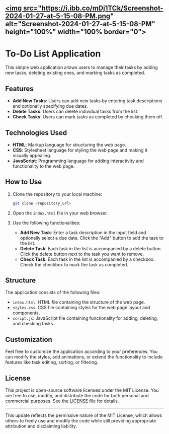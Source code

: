 <a href="https://ibb.co/Vj1r9WR"><img src="https://i.ibb.co/mDj1TCk/Screenshot-2024-01-27-at-5-15-08-PM.png" alt="Screenshot-2024-01-27-at-5-15-08-PM" height="100%" width="100% border="0"></a>
---

# To-Do List Application

This simple web application allows users to manage their tasks by adding new tasks, deleting existing ones, and marking tasks as completed.

## Features

- **Add New Tasks**: Users can add new tasks by entering task descriptions and optionally specifying due dates.
- **Delete Tasks**: Users can delete individual tasks from the list.
- **Check Tasks**: Users can mark tasks as completed by checking them off.

## Technologies Used

- **HTML**: Markup language for structuring the web page.
- **CSS**: Stylesheet language for styling the web page and making it visually appealing.
- **JavaScript**: Programming language for adding interactivity and functionality to the web page.

## How to Use

1. Clone the repository to your local machine:

   ```bash
   git clone <repository_url>
   ```

2. Open the `index.html` file in your web browser.

3. Use the following functionalities:

   - **Add New Task**: Enter a task description in the input field and optionally select a due date. Click the "Add" button to add the task to the list.
   - **Delete Task**: Each task in the list is accompanied by a delete button. Click the delete button next to the task you want to remove.
   - **Check Task**: Each task in the list is accompanied by a checkbox. Check the checkbox to mark the task as completed.

## Structure

The application consists of the following files:

- `index.html`: HTML file containing the structure of the web page.
- `styles.css`: CSS file containing styles for the web page layout and components.
- `script.js`: JavaScript file containing functionality for adding, deleting, and checking tasks.

## Customization

Feel free to customize the application according to your preferences. You can modify the styles, add animations, or extend the functionality to include features like task editing, sorting, or filtering.

## License

This project is open-source software licensed under the MIT License. You are free to use, modify, and distribute the code for both personal and commercial purposes. See the [LICENSE](LICENSE) file for details.

---

This update reflects the permissive nature of the MIT License, which allows others to freely use and modify the code while still providing appropriate attribution and disclaiming liability.
